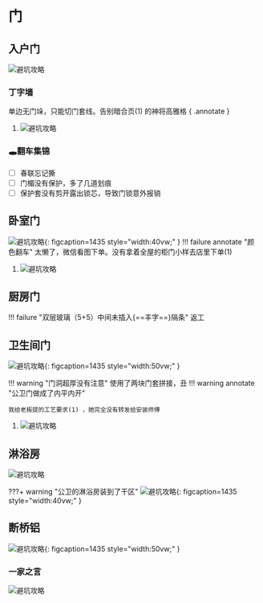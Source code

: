 # 门

## 入户门
![避坑攻略](images/入户门の结构.png "入户门结构")

### 丁字墙
单边无门垛，只能切门套线。告别暗合页(1) 的神将高雅格
{ .annotate }

1.  ![避坑攻略](images/暗合页.png "暗合页")

### 🕳翻车集锦

- [ ] 春联忘记撕
- [ ] 门楣没有保护，多了几道划痕
- [ ] 保护套没有剪开露出锁芯，导致门锁意外报销

## 卧室门
![避坑攻略](images/木门工艺.png "木门工艺"){: figcaption=1435 style="width:40vw;" }
!!! failure annotate "颜色翻车"
    太懒了，微信看图下单。没有拿着全屋的柜门小样去店里下单(1)
    
1.  ![避坑攻略](images/颜色讨论.png "颜色讨论")


## 厨房门
!!! failure "双层玻璃（5+5）中间未插入{==丰字==}隔条"
    返工

## 卫生间门
![避坑攻略](images/卫生间门工艺.png "卫生间门工艺"){: figcaption=1435 style="width:50vw;" }

!!! warning "门洞超厚没有注意"
    使用了两块门套拼接，丑
!!! warning annotate "公卫门做成了内平内开"

    我给老板提的工艺要求(1) ，她完全没有转发给安装师傅

1.  ![避坑攻略](images/聊天记录.png "聊天记录")
    
## 淋浴房
![避坑攻略](images/淋浴房关键字.png "淋浴房关键字")

???+ warning "公卫的淋浴房装到了干区"
    ![避坑攻略](images/淋浴房关键字.png "淋浴房关键字"){: figcaption=1435 style="width:40vw;" }
    
## 断桥铝
![避坑攻略](images/断桥铝选购指南.jpg "断桥铝选购指南"){: figcaption=1435 style="width:50vw;" }

### 一家之言
![避坑攻略](images/断桥铝-密封条.png "断桥铝选购指南")